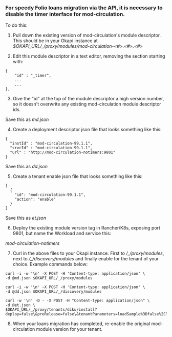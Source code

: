 ### For speedy Folio loans migration via the API, it is necessary to disable the timer interface for mod-circulation.

To do this:

1) Pull down the existing version of mod-circulation's module descriptor. This should be in your Okapi instance at *$OKAPI_URL/_/proxy/modules/mod-circulation-<#>.<#>.<#>*

2) Edit this module descriptor in a text editor, removing the section starting with:
```
{
    "id" : "_timer",
    ...
    ...
},
```
3) Give the "id" at the top of the module descriptor a high version number, so it doesn't overwrite any existing mod-circulation module descriptor ids.

Save this as *md.json*

4) Create a deployment descriptor json file that looks something like this:
```
{
  "instId" : "mod-circulation-99.1.1",
  "srvcId" : "mod-circulation-99.1.1",
  "url" : "http://mod-circulation-notimers:9801"
}
```
Save this as *dd.json*

5) Create a tenant enable json file that looks something like this:
```
[
  {
    "id": "mod-circulation-99.1.1",
    "action": "enable"
  }
]
```
Save this as *et.json*

6. Deploy the existing module version tag in Rancher/K8s, exposing port 9801, but name the Workload and service this:

*mod-circulation-notimers*

7) Curl in the above files to your Okapi instance. First to */_/proxy/modules*, next to */_/discovery/modules* and finally enable for the tenant of your choice. Example commands below:

```
curl -i -w '\n' -X POST -H 'Content-type: application/json' \
-d @md.json $OKAPI_URL/_/proxy/modules

curl -i -w '\n' -X POST -H 'Content-type: application/json' \
-d @dd.json $OKAPI_URL/_/discovery/modules

curl -w '\n' -D - -X POST -H "Content-type: application/json" \
-d @et.json \
$OKAPI_URL/_/proxy/tenants/diku/install?deploy=false\&preRelease=false\&tenantParameters=loadSample%3Dfalse%2CloadReference%3Dfalse
```
8) When your loans migration has completed, re-enable the original mod-circulation module version for your tenant.